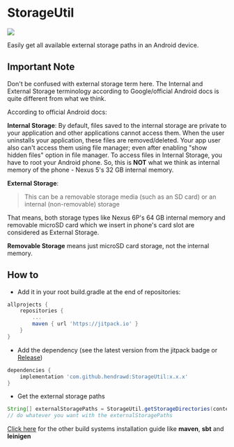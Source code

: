 # StorageUtil

[![](https://jitpack.io/v/hendrawd/StorageUtil.svg)](https://jitpack.io/#hendrawd/StorageUtil)

Easily get all available external storage paths in an Android device. 

## Important Note
Don't be confused with external storage term here. The Internal and External Storage terminology according to Google/official Android docs is quite different from what we think.

According to official Android docs:

**Internal Storage**: By default, files saved to the internal storage are private to your application and other applications cannot access them. When the user uninstalls your application, these files are removed/deleted. Your app user also can't access them using file manager; even after enabling "show hidden files" option in file manager. To access files in Internal Storage, you have to root your Android phone. So, this is **NOT** what we think as internal memory of the phone - Nexus 5's 32 GB internal memory.

**External Storage**:

> This can be a removable storage media (such as an SD card) or an internal (non-removable) storage

That means, both storage types like Nexus 6P's 64 GB internal memory and removable microSD card which we insert in phone's card slot are considered as External Storage.

**Removable Storage** means just microSD card storage, not the internal memory.

## How to
 - Add it in your root build.gradle at the end of repositories:
```gradle
allprojects {
    repositories {
        ...
        maven { url 'https://jitpack.io' }
    }
}
```
 - Add the dependency (see the latest version from the jitpack badge or [Release](https://github.com/hendrawd/StorageUtil/releases))
```gradle
dependencies {
    implementation 'com.github.hendrawd:StorageUtil:x.x.x'
}
```
 - Get the external storage paths
 ```java
 String[] externalStoragePaths = StorageUtil.getStorageDirectories(context);
 // do whatever you want with the externalStoragePaths
 ```

[Click here](https://jitpack.io/#hendrawd/StorageUtil/) for the other build systems installation guide like **maven**, **sbt** and **leinigen**
